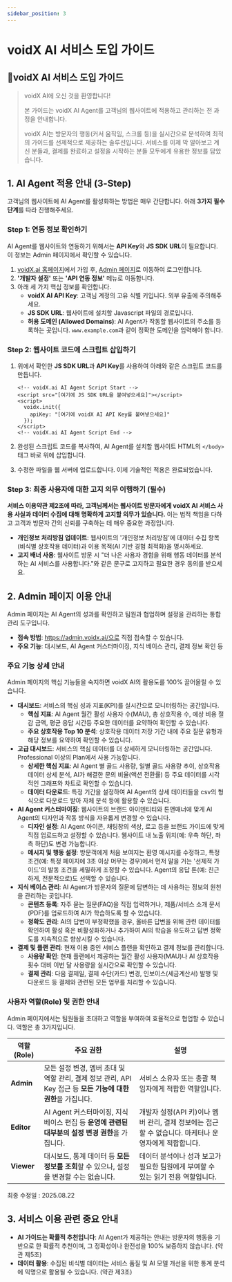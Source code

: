 ```yaml
---
sidebar_position: 3
---
```


# voidX AI 서비스 도입 가이드

## 📗voidX AI 서비스 도입 가이드

> voidX AI에 오신 것을 환영합니다!
>
>
> 본 가이드는 voidX AI Agent를 고객님의 웹사이트에 적용하고 관리하는 전 과정을 안내합니다.
>
> voidX AI는 방문자의 행동(커서 움직임, 스크롤 등)을 실시간으로 분석하여 최적의 가이드를 선제적으로 제공하는 솔루션입니다. 서비스를 이제 막 알아보고 계신 분들과, 결제를 완료하고 설정을 시작하는 분들 모두에게 유용한 정보를 담았습니다.
>

## 1. AI Agent 적용 안내 (3-Step)

고객님의 웹사이트에 AI Agent를 활성화하는 방법은 매우 간단합니다. 아래 **3가지 필수 단계**를 따라 진행해주세요.

### Step 1: 연동 정보 확인하기

AI Agent를 웹사이트와 연동하기 위해서는 **API Key**와 **JS SDK URL**이 필요합니다. 이 정보는 Admin 페이지에서 확인할 수 있습니다.

1. [voidX.ai 홈페이지](https://voidx.ai/)에서 가입 후, [Admin 페이지](https://admin.voidx.ai/)로 이동하여 로그인합니다.
2. **'개발자 설정'** 또는 **'API 연동 정보'** 메뉴로 이동합니다.
3. 아래 세 가지 핵심 정보를 확인합니다.
    - **voidX AI API Key**: 고객님 계정의 고유 식별 키입니다. 외부 유출에 주의해주세요.
    - **JS SDK URL**: 웹사이트에 설치할 Javascript 파일의 경로입니다.
    - **허용 도메인 (Allowed Domains)**: AI Agent가 작동할 웹사이트의 주소를 등록하는 곳입니다. `www.example.com`과 같이 정확한 도메인을 입력해야 합니다.

### Step 2: 웹사이트 코드에 스크립트 삽입하기

1. 위에서 확인한 **JS SDK URL**과 **API Key**를 사용하여 아래와 같은 스크립트 코드를 만듭니다.

    ```
    <!-- voidX.ai AI Agent Script Start -->
    <script src="[여기에 JS SDK URL을 붙여넣으세요]"></script>
    <script>
      voidx.init({
        apiKey: "[여기에 voidX AI API Key를 붙여넣으세요]"
      });
    </script>
    <!-- voidX.ai AI Agent Script End -->
    
    ```

2. 완성된 스크립트 코드를 복사하여, AI Agent를 설치할 웹사이트 HTML의 `</body>` 태그 바로 위에 삽입합니다.
3. 수정한 파일을 웹 서버에 업로드합니다. 이제 기술적인 적용은 완료되었습니다.

### Step 3: 최종 사용자에 대한 고지 의무 이행하기 (필수)

**서비스 이용약관 제2조에 따라, 고객님께서는 웹사이트 방문자에게 voidX AI 서비스 사용 사실과 데이터 수집에 대해 명확하게 고지할 의무가 있습니다.** 이는 법적 책임을 다하고 고객과 방문자 간의 신뢰를 구축하는 데 매우 중요한 과정입니다.

- **개인정보 처리방침 업데이트**: 웹사이트의 '개인정보 처리방침'에 데이터 수집 항목(비식별 상호작용 데이터)과 이용 목적(AI 기반 경험 최적화)을 명시하세요.
- **고지 배너 사용**: 웹사이트 방문 시 "더 나은 사용자 경험을 위해 행동 데이터를 분석하는 AI 서비스를 사용합니다."와 같은 문구로 고지하고 필요한 경우 동의를 받으세요.

## 2. Admin 페이지 이용 안내

Admin 페이지는 AI Agent의 성과를 확인하고 팀원과 협업하며 설정을 관리하는 통합 관리 도구입니다.

- **접속 방법**: https://admin.voidx.ai/으로 직접 접속할 수 있습니다.
- **주요 기능**: 대시보드, AI Agent 커스터마이징, 지식 베이스 관리, 결제 정보 확인 등

### **주요 기능 상세 안내**

Admin 페이지의 핵심 기능들을 숙지하면 voidX AI의 활용도를 100% 끌어올릴 수 있습니다.

- **대시보드**: 서비스의 핵심 성과 지표(KPI)를 실시간으로 모니터링하는 공간입니다.
    - **핵심 지표**: AI Agent 월간 활성 사용자 수(MAU), 총 상호작용 수, 예상 비용 절감 금액, 평균 응답 시간등 주요한 데이터를 요약하여 확인할 수 있습니다.
    - **주요 상호작용 Top 10 분석**: 상호작용 데이터 저장 기간 내에 주요 질문 유형과 해당 정보를 요약하여 확인할 수 있습니다.
- **고급 대시보드**: 서비스의 핵심 데이터를 더 상세하게 모니터링하는 공간입니다. Professional 이상의 Plan에서 사용 가능합니다.
    - **상세한 핵심 지표**: AI Agent 별 골드 사용량, 일별 골드 사용량 추이, 상호작용 데이터 상세 분석, AI가 해결한 문의 비율(액션 전환률) 등 주요 데이터를 시각적인 그래프와 차트로 확인할 수 있습니다.
    - **데이터 다운로드**: 특정 기간을 설정하여 AI Agent의 상세 데이터들을 csv의 형식으로 다운로드 받아 자체 분석 등에 활용할 수 있습니다.
- **AI Agent 커스터마이징**: 웹사이트의 브랜드 아이덴티티와 톤앤매너에 맞게 AI Agent의 디자인과 작동 방식을 자유롭게 변경할 수 있습니다.
    - **디자인 설정**: AI Agent 아이콘, 채팅창의 색상, 로고 등을 브랜드 가이드에 맞게 직접 업로드하고 설정할 수 있습니다. 웹사이트 내 노출 위치(예: 우측 하단, 좌측 하단)도 변경 가능합니다.
    - **메시지 및 행동 설정**: 방문객에게 처음 보여지는 환영 메시지를 수정하고, 특정 조건(예: 특정 페이지에 3초 이상 머무는 경우)에서 먼저 말을 거는 '선제적 가이드'의 발동 조건을 세밀하게 조정할 수 있습니다. Agent의 응답 톤(예: 친근하게, 전문적으로)도 선택할 수 있습니다.
- **지식 베이스 관리**: AI Agent가 방문자의 질문에 답변하는 데 사용하는 정보의 원천을 관리하는 곳입니다.
    - **콘텐츠 등록**: 자주 묻는 질문(FAQ)을 직접 입력하거나, 제품/서비스 소개 문서(PDF)를 업로드하여 AI가 학습하도록 할 수 있습니다.
    - **정확도 관리**: AI의 답변이 부정확했을 경우, 올바른 답변을 위해 관련 데이터를 확인하여 활성 혹은 비활성화하거나 추가하여 AI의 학습을 유도하고 답변 정확도를 지속적으로 향상시킬 수 있습니다.
- **결제 및 플랜 관리**: 현재 이용 중인 서비스 플랜을 확인하고 결제 정보를 관리합니다.
    - **사용량 확인**: 현재 플랜에서 제공하는 월간 활성 사용자(MAU)나 AI 상호작용 횟수 대비 이번 달 사용량을 실시간으로 확인할 수 있습니다.
    - **결제 관리**: 다음 결제일, 결제 수단(카드) 변경, 인보이스(세금계산서) 발행 및 다운로드 등 결제와 관련된 모든 업무를 처리할 수 있습니다.

### 사용자 역할(Role) 및 권한 안내

Admin 페이지에서는 팀원들을 초대하고 역할을 부여하여 효율적으로 협업할 수 있습니다. 역할은 총 3가지입니다.

| **역할 (Role)** | **주요 권한** | **설명** |
| --- | --- | --- |
| **Admin** | 모든 설정 변경, 멤버 초대 및 역할 관리, 결제 정보 관리, API Key 접근 등 **모든 기능에 대한 권한**을 가집니다. | 서비스 소유자 또는 총괄 책임자에게 적합한 역할입니다. |
| **Editor** | AI Agent 커스터마이징, 지식 베이스 편집 등 **운영에 관련된 대부분의 설정 변경 권한**을 가집니다. | 개발자 설정(API 키)이나 멤버 관리, 결제 정보에는 접근할 수 없습니다. 마케터나 운영자에게 적합합니다. |
| **Viewer** | 대시보드, 통계 데이터 등 **모든 정보를 조회**할 수 있으나, 설정을 변경할 수는 없습니다. | 데이터 분석이나 성과 보고가 필요한 팀원에게 부여할 수 있는 읽기 전용 역할입니다. |

최종 수정일 : 2025.08.22

## 3. 서비스 이용 관련 중요 안내

- **AI 가이드는 확률적 추천입니다**: AI Agent가 제공하는 안내는 방문자의 행동을 기반으로 한 확률적 추천이며, 그 정확성이나 완전성을 100% 보증하지 않습니다. (약관 제5조)
- **데이터 활용**: 수집된 비식별 데이터는 서비스 품질 및 AI 모델 개선을 위한 통계 분석에 익명으로 활용될 수 있습니다. (약관 제3조)